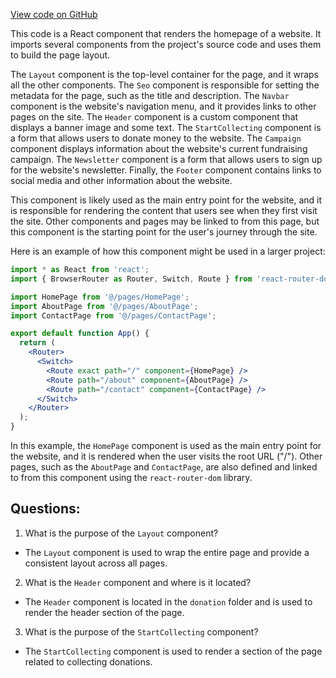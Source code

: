 [View code on GitHub](zoo-labs/zoo/blob/master/foundation/src/pages/donation/index.tsx)

This code is a React component that renders the homepage of a website. It imports several components from the project's source code and uses them to build the page layout. 

The `Layout` component is the top-level container for the page, and it wraps all the other components. The `Seo` component is responsible for setting the metadata for the page, such as the title and description. The `Navbar` component is the website's navigation menu, and it provides links to other pages on the site. The `Header` component is a custom component that displays a banner image and some text. The `StartCollecting` component is a form that allows users to donate money to the website. The `Campaign` component displays information about the website's current fundraising campaign. The `Newsletter` component is a form that allows users to sign up for the website's newsletter. Finally, the `Footer` component contains links to social media and other information about the website.

This component is likely used as the main entry point for the website, and it is responsible for rendering the content that users see when they first visit the site. Other components and pages may be linked to from this page, but this component is the starting point for the user's journey through the site.

Here is an example of how this component might be used in a larger project:

```jsx
import * as React from 'react';
import { BrowserRouter as Router, Switch, Route } from 'react-router-dom';

import HomePage from '@/pages/HomePage';
import AboutPage from '@/pages/AboutPage';
import ContactPage from '@/pages/ContactPage';

export default function App() {
  return (
    <Router>
      <Switch>
        <Route exact path="/" component={HomePage} />
        <Route path="/about" component={AboutPage} />
        <Route path="/contact" component={ContactPage} />
      </Switch>
    </Router>
  );
}
```

In this example, the `HomePage` component is used as the main entry point for the website, and it is rendered when the user visits the root URL ("/"). Other pages, such as the `AboutPage` and `ContactPage`, are also defined and linked to from this component using the `react-router-dom` library.
## Questions: 
 1. What is the purpose of the `Layout` component?
- The `Layout` component is used to wrap the entire page and provide a consistent layout across all pages.

2. What is the `Header` component and where is it located?
- The `Header` component is located in the `donation` folder and is used to render the header section of the page.

3. What is the purpose of the `StartCollecting` component?
- The `StartCollecting` component is used to render a section of the page related to collecting donations.